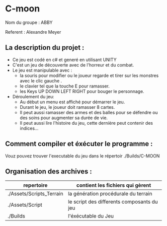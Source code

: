 # C-moon
Nom du groupe : ABBY

Referent : Alexandre Meyer

## La description du projet :
* Ce jeu est codé en c# et generé en utilisant UNITY 
* C'est un jeu de découverte avec de l'horreur et du combat.
* Le jeu est manipulable avec :
    - la souris pour modifier ou le joueur regarde et tirer sur les monstres avec le clic gauche .
    - le clavier tel que la touche E pour ramasser.
    - les Keys UP DOWN LEFT RIGHT pour bouger le personnage. 
* Déroulement du jeu:
    - Au début un menu est affiché pour démarrer le jeu.
    - Durant le jeu, le joueur doit ramasser 8 cartes.
    - Il peut aussi ramasser des armes et des balles pour se défendre ou des soins pour augmenter sa durée de vie.
    - Il peut aussi lire l'histoire du jeu, cette dernière peut contenir des indices... 


## Comment compiler et éxécuter le programme :

Vouz pouvez trouver l'executable du jeu dans le répertoir ./Builds/C-MOON

## Organisation des archives :

| repertoire | contient les fichiers qui gèrent |
| -----------|----------|
| ./Assets/Scripts_Terrain | la génération procédurale du terrain |
| ./Assets/Script | le script des differents composants du jeu |
| ./Builds | l'éxécutable du Jeu |





